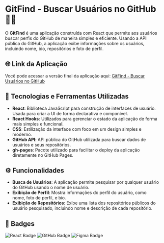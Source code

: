 # GitFind - Buscar Usuários no GitHub 👩‍💻

O **GitFind** é uma aplicação construída com React que permite aos usuários buscar perfis do GitHub de maneira simples e eficiente. Usando a API pública do GitHub, a aplicação exibe informações sobre os usuários, incluindo nome, bio, repositórios e foto de perfil.

## 🌐 Link da Aplicação

Você pode acessar a versão final da aplicação aqui: [GitFind - Buscar Usuários no GitHub](https://danieleksantos.github.io/GitFind-Buscar-Usuarios-GitHub/)

## 🔧 Tecnologias e Ferramentas Utilizadas

- **React**: Biblioteca JavaScript para construção de interfaces de usuário. Usada para criar a UI de forma declarativa e componível.
- **React Hooks**: Utilizados para gerenciar o estado da aplicação de forma mais simples e funcional.
- **CSS**: Estilização da interface com foco em um design simples e moderno.
- **GitHub API**: API pública do GitHub utilizada para buscar dados de usuários e seus repositórios.
- **gh-pages**: Pacote utilizado para facilitar o deploy da aplicação diretamente no GitHub Pages.

## ⚙️ Funcionalidades

- **Busca de Usuários**: A aplicação permite pesquisar por qualquer usuário do GitHub usando o nome de usuário.
- **Exibição de Perfil**: Mostra informações do perfil do usuário, como nome, foto de perfil, e bio.
- **Exibição de Repositórios**: Exibe uma lista dos repositórios públicos do usuário pesquisado, incluindo nome e descrição de cada repositório.

## 🏅 Badges

![React Badge](https://img.shields.io/badge/-React-61DAFB?style=flat&logo=react&logoColor=white)
![GitHub Badge](https://img.shields.io/badge/-GitHub-181717?style=flat&logo=github&logoColor=white)
![Figma Badge](https://img.shields.io/badge/-Figma-F24E1E?style=flat&logo=figma&logoColor=white)
